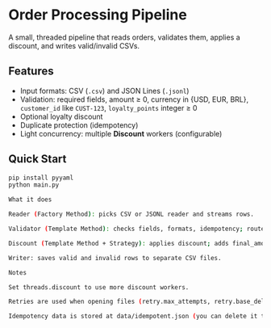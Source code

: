 # Order Processing Pipeline

A small, threaded pipeline that reads orders, validates them, applies a discount, and writes valid/invalid CSVs.

## Features
- Input formats: CSV (`.csv`) and JSON Lines (`.jsonl`)
- Validation: required fields, amount ≥ 0, currency in {USD, EUR, BRL}, `customer_id` like `CUST-123`, `loyalty_points` integer ≥ 0
- Optional loyalty discount
- Duplicate protection (idempotency)
- Light concurrency: multiple **Discount** workers (configurable)

## Quick Start
```bash
pip install pyyaml
python main.py

What it does

Reader (Factory Method): picks CSV or JSONL reader and streams rows.

Validator (Template Method): checks fields, formats, idempotency; routes invalid rows.

Discount (Template Method + Strategy): applies discount; adds final_amount and discount_applied.

Writer: saves valid and invalid rows to separate CSV files.

Notes

Set threads.discount to use more discount workers.

Retries are used when opening files (retry.max_attempts, retry.base_delay).

Idempotency data is stored at data/idempotent.json (you can delete it to reprocess the same orders).